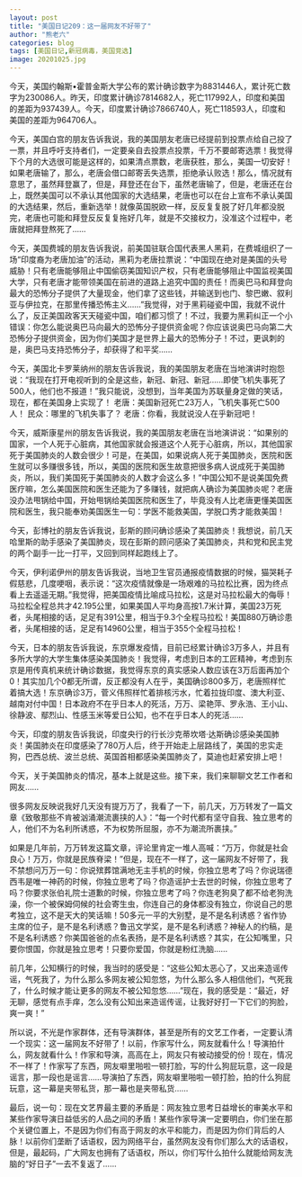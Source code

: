 ```yaml
---
layout: post
title: "美国日记209：这一届网友不好带了"
author: "熊老六"
categories: blog
tags: [美国日记,新冠病毒，美国竞选]
image: 20201025.jpg
---
```

​​今天，美国约翰斯•霍普金斯大学公布的累计确诊数字为8831446人，累计死亡数字为230086人。昨天，印度累计确诊7814682人，死亡117992人，印度和美国的差距为937439人。今天，印度累计确诊7866740人，死亡118593人，印度和美国的差距为964706人。

今天，美国白宫的朋友告诉我说，我的美国朋友老唐已经提前到投票点给自己投了一票，并且呼吁支持者们，一定要亲自去投票点投票，千万不要邮寄选票！我觉得下个月的大选很可能是这样的，如果清点票数，老唐获胜，那么，美国一切安好！如果老唐输了，那么，老唐会借口邮寄丢失选票，拒绝承认败选！那么，情况就有意思了，虽然拜登赢了，但是，拜登还在台下，虽然老唐输了，但是，老唐还在台上，既然美国可以不承认其他国家的大选结果，老唐也可以在台上宣布不承认美国的大选结果，然后，重新选举！就像英国脱欧一样，反反复复脱了好几年都没脱完，老唐也可能和拜登反反复复拖好几年，就是不交接权力，没准这个过程中，老唐就把拜登熬死了……

今天，美国费城的朋友告诉我说，前美国驻联合国代表黑人黑莉，在费城组织了一场“印度裔为老唐加油”的活动，黑莉为老唐拉票说：“中国现在绝对是美国的头号威胁！只有老唐能够阻止中国偷窃美国知识产权，只有老唐能够阻止中国监视美国大学，只有老唐才能带领美国在前进的道路上追究中国的责任！而奥巴马和拜登向最大的恐怖分子提供了大量现金，他们拿了这些钱，并输送到也门、黎巴嫩、叙利亚与伊拉克，在那里传播恐怖主义……”我觉得，对于黑莉碰瓷中国，我就不说什么了，反正美国政客天天碰瓷中国，咱们都习惯了！不过，我要为黑莉纠正一个小错误：你怎么能说奥巴马向最大的恐怖分子提供资金呢？你应该说奥巴马向第二大恐怖分子提供资金，因为你们美国才是世界上最大的恐怖分子！不过，更讽刺的是，奥巴马支持恐怖分子，却获得了和平奖……

今天，美国北卡罗莱纳州的朋友告诉我说，我的美国朋友老唐在当地演讲时抱怨说：“我现在打开电视听到的全是这些，新冠、新冠、新冠……即使飞机失事死了500人，他们也不报道！”我只能说，没想到，当年美国为苏联量身定做的笑话，现在，都在美国身上实现了！
老唐：美国新冠死亡23万人，飞机失事死亡500人！
民众：哪里的飞机失事了？ 
老唐：你看，我就说没人在乎新冠吧！ 

今天，威斯康星州的朋友告诉我说，我的美国朋友老唐在当地演讲说：“如果别的国家，一个人死于心脏病，其他国家就会报道这个人死于心脏病，所以，其他国家死于美国肺炎的人数会很少！可是，在美国，如果说病人死于美国肺炎，医院和医生就可以多赚很多钱，所以，美国的医院和医生故意把很多病人说成死于美国肺炎，所以，我们美国死于美国肺炎的人数才会这么多！”中国公知不是说美国免费医疗嘛，怎么美国医院和医生还能为了多赚钱，就把病人确诊为美国肺炎呢？老唐没办法甩锅给中国，开始甩锅给美国医院和医生了，毕竟没有人比老唐更懂美国医院和医生，我只能奉劝美国医生一句：学医不能救美国，学脱口秀才能救美国！

今天，彭博社的朋友告诉我说，彭斯的顾问确诊感染了美国肺炎！我想说，前几天哈里斯的助手感染了美国肺炎，现在彭斯的顾问感染了美国肺炎，共和党和民主党的两个副手一比一打平，又回到同样起跑线上了。

今天，伊利诺伊州的朋友告诉我说，当地卫生官员通报疫情数据的时候，猫哭耗子假慈悲，几度哽咽，表示说：“这次疫情就像是一场艰难的马拉松比赛，因为终点看上去遥遥无期。”我觉得，把美国疫情比喻成马拉松，这是对马拉松最大的侮辱！马拉松全程总共才42.195公里，如果美国人平均身高按1.7米计算，美国23万死者，头尾相接的话，足足有391公里，相当于9.3个全程马拉松！美国880万确诊患者，头尾相接的话，足足有14960公里，相当于355个全程马拉松！

今天，日本的朋友告诉我说，东京爆发疫情，目前已经累计确诊3万多人，并且有多所大学的大学生集体感染美国肺炎！我觉得，考虑到日本的工匠精神，考虑到东京是用传真机来统计确诊数据，我觉得东京的真实感染人数应该在3万后面再加个0！其实加几个0都无所谓，反正都没有人在乎，美国确诊800多万，老唐照样忙着搞大选！东京确诊3万，菅义伟照样忙着排核污水，忙着拉拢印度、澳大利亚、越南对付中国！日本政府不在乎日本人的死活，万万、梁艳萍、罗永浩、王小山、徐静波、鄢烈山、性感玉米等爱日公知，也不在乎日本人的死活……

今天，印度的朋友告诉我说，印度央行的行长沙克蒂坎塔·达斯确诊感染美国肺炎！美国肺炎在印度感染了780万人后，终于开始走上层路线了，美国的忠实走狗，巴西总统、波兰总统、英国首相都感染美国肺炎了，莫迪也赶紧安排上吧！

今天，关于美国肺炎的情况，基本上就是这些。接下来，我们来聊聊文艺工作者和网友……

很多网友反映说我好几天没有提万万了，我看了一下，前几天，万万转发了一篇文章《致敬那些不肯被汹涌潮流裹挟的人》：“每一个时代都有坚守自我、独立思考的人，他们不为名利所诱惑，不为权势所屈服，亦不为潮流所裹挟。”

如果是几年前，万万转发这篇文章，评论里肯定一堆人高喊：“万万，你就是社会良心！万万，你就是民族脊梁！”但是，现在不一样了，这一届网友不好带了，我不禁想问万万一句：你说殡葬馆满地无主手机的时候，你独立思考了吗？你说瑞德西韦是唯一神药的时候，你独立思考了吗？你造谣护士去世的时候，你独立思考了吗？你要求张伯礼院士道歉的时候，你独立思考了吗？你连老狗臭了都不给老狗洗澡，你一个被保姆伺候的社会寄生虫，你连自己的身体都没有独立，你说自己的思考独立，这不是天大的笑话嘛！50多元一平的大别墅，是不是名利诱惑？省作协主席的位子，是不是名利诱惑？鲁迅文学奖，是不是名利诱惑？神秘人的约稿，是不是名利诱惑？你美国爸爸的点名表扬，是不是名利诱惑？其实，在公知嘴里，只要你恨国，你就是独立思考！只要你爱国，你就是粉红洗脑……

前几年，公知横行的时候，我当时的感受是：“这些公知太恶心了，又出来造谣传谣，气死我了，为什么那么多网友被公知忽悠，为什么那么多人相信他们，气死我了，什么时候才能让更多的网友不被公知忽悠……”现在，我的感受是：“最近，好无聊，感觉有点手痒，怎么没有公知出来造谣传谣，让我好好打一下它们的狗脸，爽一爽！”

所以说，不光是作家群体，还有导演群体，甚至是所有的文艺工作者，一定要认清一个现实：这一届网友不好带了！以前，作家写什么，网友就看什么！导演拍什么，网友就看什么！作家和导演，高高在上，网友只有被动接受的份！现在，情况不一样了！作家写了东西，网友噼里啪啦一顿打脸，写的什么狗屁玩意，这一段是谣言，那一段也是谣言……导演拍了东西，网友噼里啪啦一顿打脸，拍的什么狗屁玩意，这一幕是夹带私货，那一幕也是夹带私货……

最后，说一句：现在文艺界最主要的矛盾是：网友独立思考日益增长的审美水平和某些作家导演日益低劣的人品之间的矛盾！某些作家导演一定要明白，你们坐在那个关键位置上，不是因为你们有高于网友的水平和能力，而是因为你们背后的人脉！以前你们垄断了话语权，因为网络平台，虽然网友没有你们那么大的话语权，但是，最起码，广大网友也拥有了话语权，所以，你们写什么拍什么就能给网友洗脑的“好日子”一去不复返了……​​​​